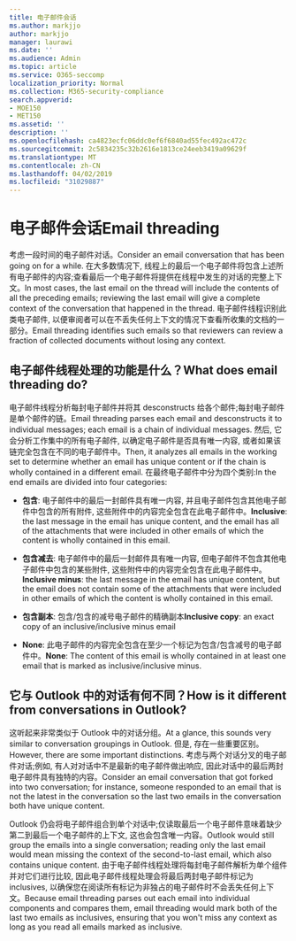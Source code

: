 ```yaml
---
title: 电子邮件会话
ms.author: markjjo
author: markjjo
manager: laurawi
ms.date: ''
ms.audience: Admin
ms.topic: article
ms.service: O365-seccomp
localization_priority: Normal
ms.collection: M365-security-compliance
search.appverid:
- MOE150
- MET150
ms.assetid: ''
description: ''
ms.openlocfilehash: ca4823ecfc06ddc0ef6f6840ad55fec492ac472c
ms.sourcegitcommit: 2c5834235c32b2616e1813ce24eeb3419a09629f
ms.translationtype: MT
ms.contentlocale: zh-CN
ms.lasthandoff: 04/02/2019
ms.locfileid: "31029887"
---
```

# <a name="email-threading"></a><span data-ttu-id="abd3f-102">电子邮件会话</span><span class="sxs-lookup"><span data-stu-id="abd3f-102">Email threading</span></span>

<span data-ttu-id="abd3f-103">考虑一段时间的电子邮件对话。</span><span class="sxs-lookup"><span data-stu-id="abd3f-103">Consider an email conversation that has been going on for a while.</span></span> <span data-ttu-id="abd3f-104">在大多数情况下, 线程上的最后一个电子邮件将包含上述所有电子邮件的内容;查看最后一个电子邮件将提供在线程中发生的对话的完整上下文。</span><span class="sxs-lookup"><span data-stu-id="abd3f-104">In most cases, the last email on the thread will include the contents of all the preceding emails; reviewing the last email will give a complete context of the conversation that happened in the thread.</span></span> <span data-ttu-id="abd3f-105">电子邮件线程识别此类电子邮件, 以便审阅者可以在不丢失任何上下文的情况下查看所收集的文档的一部分。</span><span class="sxs-lookup"><span data-stu-id="abd3f-105">Email threading identifies such emails so that reviewers can review a fraction of collected documents without losing any context.</span></span>

## <a name="what-does-email-threading-do"></a><span data-ttu-id="abd3f-106">电子邮件线程处理的功能是什么？</span><span class="sxs-lookup"><span data-stu-id="abd3f-106">What does email threading do?</span></span>

<span data-ttu-id="abd3f-107">电子邮件线程分析每封电子邮件并将其 desconstructs 给各个邮件;每封电子邮件是单个邮件的链。</span><span class="sxs-lookup"><span data-stu-id="abd3f-107">Email threading parses each email and desconstructs it to individual messages; each email is a chain of individual messages.</span></span> <span data-ttu-id="abd3f-108">然后, 它会分析工作集中的所有电子邮件, 以确定电子邮件是否具有唯一内容, 或者如果该链完全包含在不同的电子邮件中。</span><span class="sxs-lookup"><span data-stu-id="abd3f-108">Then, it analyzes all emails in the working set to determine whether an email has unique content or if the chain is wholly contained in a different email.</span></span> <span data-ttu-id="abd3f-109">在最终电子邮件中分为四个类别:</span><span class="sxs-lookup"><span data-stu-id="abd3f-109">In the end emails are divided into four categories:</span></span>

- <span data-ttu-id="abd3f-110">**包含**: 电子邮件中的最后一封邮件具有唯一内容, 并且电子邮件包含其他电子邮件中包含的所有附件, 这些附件中的内容完全包含在此电子邮件中。</span><span class="sxs-lookup"><span data-stu-id="abd3f-110">**Inclusive**: the last message in the email has unique content, and the email has all of the attachments that were included in other emails of which the content is wholly contained in this email.</span></span>


- <span data-ttu-id="abd3f-111">**包含减去**: 电子邮件中的最后一封邮件具有唯一内容, 但电子邮件不包含其他电子邮件中包含的某些附件, 这些附件中的内容完全包含在此电子邮件中。</span><span class="sxs-lookup"><span data-stu-id="abd3f-111">**Inclusive minus**: the last message in the email has unique content, but the email does not contain some of the attachments that were included in other emails of which the content is wholly contained in this email.</span></span>

- <span data-ttu-id="abd3f-112">**包含副本**: 包含/包含的减号电子邮件的精确副本</span><span class="sxs-lookup"><span data-stu-id="abd3f-112">**Inclusive copy**: an exact copy of an inclusive/inclusive minus email</span></span>

- <span data-ttu-id="abd3f-113">**None**: 此电子邮件的内容完全包含在至少一个标记为包含/包含减号的电子邮件中。</span><span class="sxs-lookup"><span data-stu-id="abd3f-113">**None**: The content of this email is wholly contained in at least one email that is marked as inclusive/inclusive minus.</span></span>

## <a name="how-is-it-different-from-conversations-in-outlook"></a><span data-ttu-id="abd3f-114">它与 Outlook 中的对话有何不同？</span><span class="sxs-lookup"><span data-stu-id="abd3f-114">How is it different from conversations in Outlook?</span></span>
<span data-ttu-id="abd3f-115">这听起来非常类似于 Outlook 中的对话分组。</span><span class="sxs-lookup"><span data-stu-id="abd3f-115">At a glance, this sounds very similar to conversation groupings in Outlook.</span></span> <span data-ttu-id="abd3f-116">但是, 存在一些重要区别。</span><span class="sxs-lookup"><span data-stu-id="abd3f-116">However, there are some important distinctions.</span></span> <span data-ttu-id="abd3f-117">考虑与两个对话分叉的电子邮件对话;例如, 有人对对话中不是最新的电子邮件做出响应, 因此对话中的最后两封电子邮件具有独特的内容。</span><span class="sxs-lookup"><span data-stu-id="abd3f-117">Consider an email conversation that got forked into two conversation; for instance, someone responded to an email that is not the latest in the conversation so the last two emails in the conversation both have unique content.</span></span>

<span data-ttu-id="abd3f-118">Outlook 仍会将电子邮件组合到单个对话中;仅读取最后一个电子邮件意味着缺少第二到最后一个电子邮件的上下文, 这也会包含唯一内容。</span><span class="sxs-lookup"><span data-stu-id="abd3f-118">Outlook would still group the emails into a single conversation; reading only the last email would mean missing the context of the second-to-last email, which also contains unique content.</span></span> <span data-ttu-id="abd3f-119">由于电子邮件线程处理将每封电子邮件解析为单个组件并对它们进行比较, 因此电子邮件线程处理会将最后两封电子邮件标记为 inclusives, 以确保您在阅读所有标记为非独占的电子邮件时不会丢失任何上下文。</span><span class="sxs-lookup"><span data-stu-id="abd3f-119">Because email threading parses out each email into individual components and compares them, email threading would mark both of the last two emails as inclusives, ensuring that you won't miss any context as long as you read all emails marked as inclusive.</span></span>